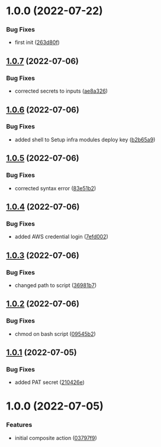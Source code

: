 # 1.0.0 (2022-07-22)


### Bug Fixes

* first init ([263d80f](https://github.com/awazevr/docker-ecr-action/commit/263d80ffebb6d7863f4db7c08e3ac37e70c7175d))

## [1.0.7](https://github.com/awazevr/amazon-terraform-setup-action/compare/v1.0.6...v1.0.7) (2022-07-06)


### Bug Fixes

* corrected secrets to inputs ([ae8a326](https://github.com/awazevr/amazon-terraform-setup-action/commit/ae8a3265fa0f91dcd7eb0793c2a954f358ea1441))

## [1.0.6](https://github.com/awazevr/amazon-terraform-setup-action/compare/v1.0.5...v1.0.6) (2022-07-06)


### Bug Fixes

* added shell to Setup infra modules deploy key ([b2b65a9](https://github.com/awazevr/amazon-terraform-setup-action/commit/b2b65a9b9a55b1e8aa924e86c00bbb7c2b5a9d51))

## [1.0.5](https://github.com/awazevr/amazon-terraform-setup-action/compare/v1.0.4...v1.0.5) (2022-07-06)


### Bug Fixes

* corrected syntax error ([83e51b2](https://github.com/awazevr/amazon-terraform-setup-action/commit/83e51b2b7b82e350a02574b3976ed1d21cf6d13c))

## [1.0.4](https://github.com/awazevr/amazon-terraform-setup-action/compare/v1.0.3...v1.0.4) (2022-07-06)


### Bug Fixes

* added AWS credential login ([7efd002](https://github.com/awazevr/amazon-terraform-setup-action/commit/7efd002e9a1f233d8b6e9ecb4b7650415fa8dfc2))

## [1.0.3](https://github.com/awazevr/amazon-terraform-setup-action/compare/v1.0.2...v1.0.3) (2022-07-06)


### Bug Fixes

* changed path to script ([36981b7](https://github.com/awazevr/amazon-terraform-setup-action/commit/36981b7537ede55135380d71791248cf9138061e))

## [1.0.2](https://github.com/awazevr/amazon-terraform-setup-action/compare/v1.0.1...v1.0.2) (2022-07-06)


### Bug Fixes

* chmod on bash script ([09545b2](https://github.com/awazevr/amazon-terraform-setup-action/commit/09545b2f42e367f4159cd97030c46ada4f884917))

## [1.0.1](https://github.com/awazevr/amazon-terraform-setup-action/compare/v1.0.0...v1.0.1) (2022-07-05)


### Bug Fixes

* added PAT secret ([210426e](https://github.com/awazevr/amazon-terraform-setup-action/commit/210426ede109521b21fffdb1f8e2f4b22201678e))

# 1.0.0 (2022-07-05)


### Features

* initial composite action ([03797f9](https://github.com/awazevr/amazon-terraform-setup-action/commit/03797f904710505803c5e2ff04bd73a44c93d639))
